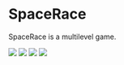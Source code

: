 # SpaceRace

SpaceRace is a multilevel game.

![](./resources/start_page.jpg)
![](./resources/game_1.jpg)
![](./resources/game_2.jpg)
![](./resources/collision.jpg)